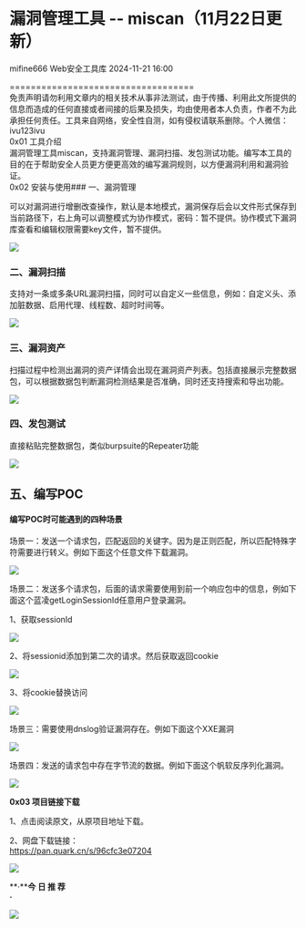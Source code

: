 #  漏洞管理工具 -- miscan（11月22日更新）   
mifine666  Web安全工具库   2024-11-21 16:00  
  
===================================  
免责声明请勿利用文章内的相关技术从事非法测试，由于传播、利用此文所提供的信息而造成的任何直接或者间接的后果及损失，均由使用者本人负责，作者不为此承担任何责任。工具来自网络，安全性自测，如有侵权请联系删除。个人微信：ivu123ivu  
0x01 工具介绍  
漏洞管理工具miscan，支持漏洞管理、漏洞扫描、发包测试功能。编写本工具的目的在于帮助安全人员更方便更高效的编写漏洞规则，以方便漏洞利用和漏洞验证。  
0x02 安装与使用### 一、漏洞管理  
  
  
可以对漏洞进行增删改查操作，默认是本地模式，漏洞保存后会以文件形式保存到当前路径下，右上角可以调整模式为协作模式，密码：暂不提供。协作模式下漏洞库查看和编辑权限需要key文件，暂不提供。  
  
![](https://mmbiz.qpic.cn/sz_mmbiz_png/8H1dCzib3UibsyShLiaHRtxHje3zedPYhzleqBIjib1OnbqAhlQ8HZAHF2LuYhpoib2Hs3Q4cfLRkZFEvS67D8Hp2ZA/640?wx_fmt=png&from=appmsg "")  
### 二、漏洞扫描  
  
  
支持对一条或多条URL漏洞扫描，同时可以自定义一些信息，例如：自定义头、添加脏数据、启用代理、线程数、超时时间等。  
  
![](https://mmbiz.qpic.cn/sz_mmbiz_png/8H1dCzib3UibsyShLiaHRtxHje3zedPYhzlhymZDxenyQdub8icbWOKpZOwYj10yb2cC0TLrdmdzTVynRTQWhX3DjQ/640?wx_fmt=png&from=appmsg "")  
### 三、漏洞资产  
  
  
扫描过程中检测出漏洞的资产详情会出现在漏洞资产列表。包括直接展示完整数据包，可以根据数据包判断漏洞检测结果是否准确，同时还支持搜索和导出功能。  
  
![](https://mmbiz.qpic.cn/sz_mmbiz_png/8H1dCzib3UibsyShLiaHRtxHje3zedPYhzlFsiaFh3HH9OPGA5scju2YSFYo0c5JebpMotQSsjvLxia0jruKB2HprUQ/640?wx_fmt=png&from=appmsg "")  
### 四、发包测试  
  
  
直接粘贴完整数据包，类似burpsuite的Repeater功能  
  
![](https://mmbiz.qpic.cn/sz_mmbiz_png/8H1dCzib3UibsyShLiaHRtxHje3zedPYhzlxb5lyHN2x8AmRgN6M3bk3VJ6nfGGJE2GXRfYyAQnFUQTHTe8a2je0A/640?wx_fmt=png&from=appmsg "")  
## 五、编写POC  
  
#### 编写POC时可能遇到的四种场景  
  
  
场景一：发送一个请求包，匹配返回的关键字。因为是正则匹配，所以匹配特殊字符需要进行转义。例如下面这个任意文件下载漏洞。  
  
![](https://mmbiz.qpic.cn/sz_mmbiz_png/8H1dCzib3UibsyShLiaHRtxHje3zedPYhzlEBtW4YIlkdeOGZ1rSgic7u9f7tfPaHbOrtS0soNGzXqbdrBP2gSgialQ/640?wx_fmt=png&from=appmsg "")  
  
场景二：发送多个请求包，后面的请求需要使用到前一个响应包中的信息，例如下面这个蓝凌getLoginSessionId任意用户登录漏洞。  
  
1、获取sessionId  
  
![](https://mmbiz.qpic.cn/sz_mmbiz_png/8H1dCzib3UibsyShLiaHRtxHje3zedPYhzlHGPN6aHHx5VNVa5uSUnwFibftTGWzgohBvAz2WmPDSRqOz3v9MotEPw/640?wx_fmt=png&from=appmsg "")  
  
2、将sessionid添加到第二次的请求。然后获取返回cookie  
  
![](https://mmbiz.qpic.cn/sz_mmbiz_png/8H1dCzib3UibsyShLiaHRtxHje3zedPYhzl7HvhX2cnyVdZyAHC37Tent0ESicXXxjoVnXJricD6wjZzzcxxwl8jOTw/640?wx_fmt=png&from=appmsg "")  
  
3、将cookie替换访问  
  
![](https://mmbiz.qpic.cn/sz_mmbiz_png/8H1dCzib3UibsyShLiaHRtxHje3zedPYhzlnOfe6siaicTxLH5d1D1WJVVWp1NO6F9vHypufsslkcGyOB4ic0tIWmZuA/640?wx_fmt=png&from=appmsg "")  
  
场景三：需要使用dnslog验证漏洞存在。例如下面这个XXE漏洞  
  
![](https://mmbiz.qpic.cn/sz_mmbiz_png/8H1dCzib3UibsyShLiaHRtxHje3zedPYhzljTndeTiblL9icFKdC11ia84dxWQ9saJC0jxmYGnzEnic9kkP40SX67qXuw/640?wx_fmt=png&from=appmsg "")  
  
场景四：发送的请求包中存在字节流的数据。例如下面这个帆软反序列化漏洞。  
  
![](https://mmbiz.qpic.cn/sz_mmbiz_png/8H1dCzib3UibsyShLiaHRtxHje3zedPYhzleqBIjib1OnbqAhlQ8HZAHF2LuYhpoib2Hs3Q4cfLRkZFEvS67D8Hp2ZA/640?wx_fmt=png&from=appmsg "")  
  
**0x03 项目链接下载**  
  
1、点击阅读原文，从原项目地址下载。  
  
2、网盘下载链接：  
https://pan.quark.cn/s/96cfc3e07204  
  
![](https://mmbiz.qpic.cn/sz_mmbiz_png/8H1dCzib3UibsyShLiaHRtxHje3zedPYhzlcWu1JJZnncMgpnGj0r5OW1ACDQwrHXIp3Xq1JRLI0qdQ2gn843peOg/640?wx_fmt=png&from=appmsg "")  
  
  
  
**·****今 日 推 荐**  
**·**  
  
![](https://mmbiz.qpic.cn/mmbiz_jpg/8H1dCzib3Uibu7uX2oYjbbibndft14nzUMIoRia7UqCAgMXSZAu1iaBDWSWLLuFnyibwfOiaCLO7YXaC6qib8icgHXwoe3Q/640?wx_fmt=jpeg "")  
  
